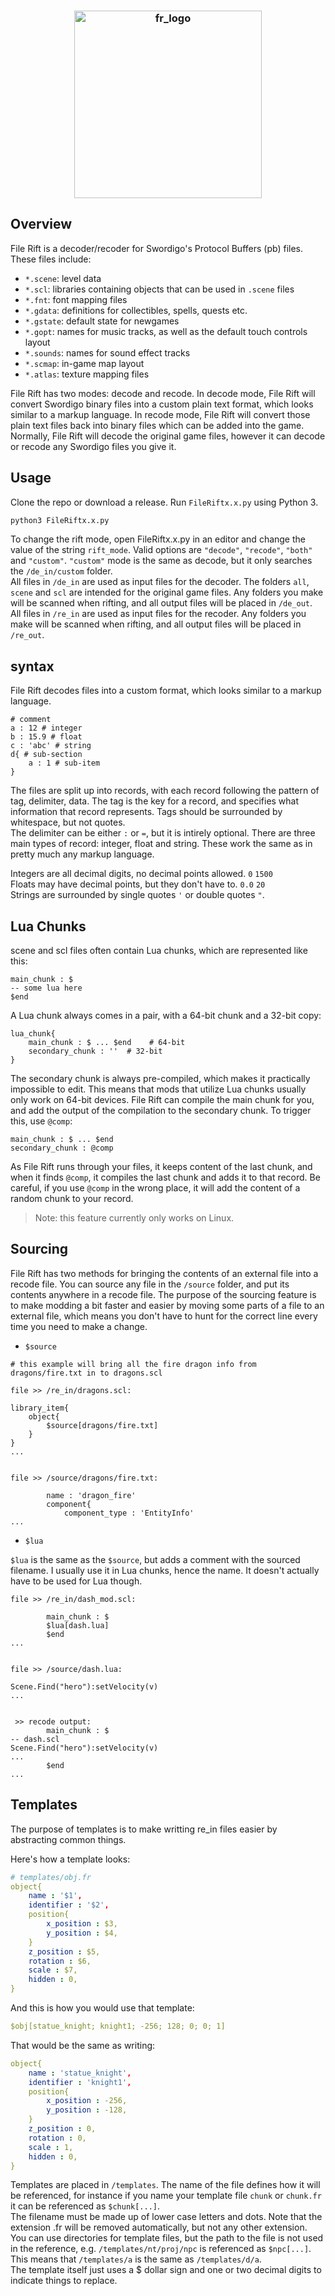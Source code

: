<h3 align="center">
    <img src="fileriftlogo0.png" alt="fr_logo" width="300">
</h3>

## Overview
File Rift is a decoder/recoder for Swordigo's Protocol Buffers (pb) files. These files include:
- `*.scene`: level data
- `*.scl`: libraries containing objects that can be used in `.scene` files
- `*.fnt`: font mapping files
- `*.gdata`: definitions for collectibles, spells, quests etc.
- `*.gstate`: default state for newgames
- `*.gopt`: names for music tracks, as well as the default touch controls layout
- `*.sounds`: names for sound effect tracks
- `*.scmap`: in-game map layout
- `*.atlas`: texture mapping files

File Rift has two modes: decode and recode. In decode mode, File Rift will convert Swordigo binary files into a custom plain text format, which looks similar to a markup language. In recode mode, File Rift will convert those plain text files back into binary files which can be added into the game. Normally, File Rift will decode the original game files, however it can decode or recode any Swordigo files you give it.

## Usage
Clone the repo or download a release. Run `FileRiftx.x.py` using Python 3.
```bash
python3 FileRiftx.x.py
```
To change the rift mode, open FileRiftx.x.py in an editor and change the value of the string `rift_mode`. Valid options are `"decode"`, `"recode"`, `"both"` and `"custom"`. `"custom"` mode is the same as decode, but it only searches the `/de_in/custom` folder.  
All files in `/de_in` are used as input files for the decoder. The folders `all`, `scene` and `scl` are intended for the original game files. Any folders you make will be scanned when rifting, and all output files will be placed in `/de_out`.  
All files in `/re_in` are used as input files for the recoder. Any folders you make will be scanned when rifting, and all output files will be placed in `/re_out`.  

## syntax
File Rift decodes files into a custom format, which looks similar to a markup language.

```
# comment
a : 12 # integer
b : 15.9 # float
c : 'abc' # string
d{ # sub-section
    a : 1 # sub-item
}
```

The files are split up into records, with each record following the pattern of tag, delimiter, data.
The tag is the key for a record, and specifies what information that record represents. Tags should be surrounded by whitespace, but not quotes.  
The delimiter can be either `:` or `=`, but it is intirely optional.
There are three main types of record: integer, float and string. These work the same as in pretty much any markup language.

Integers are all decimal digits, no decimal points allowed. `0` `1500`  
Floats may have decimal points, but they don't have to. `0.0` `20`  
Strings are surrounded by single quotes `'` or double quotes `"`.  

## Lua Chunks

scene and scl files often contain Lua chunks, which are represented like this:
```
main_chunk : $
-- some lua here
$end
```

A Lua chunk always comes in a pair, with a 64-bit chunk and a 32-bit copy:
```
lua_chunk{
    main_chunk : $ ... $end    # 64-bit
    secondary_chunk : ''  # 32-bit
}
```
The secondary chunk is always pre-compiled, which makes it practically impossible to edit. This means that mods that utilize Lua chunks usually only work on 64-bit devices. File Rift can compile the main chunk for you, and add the output of the compilation to the secondary chunk. To trigger this, use `@comp`:
```
main_chunk : $ ... $end
secondary_chunk : @comp
```
As File Rift runs through your files, it keeps content of the last chunk, and when it finds `@comp`, it compiles the last chunk and adds it to that record. Be careful, if you use `@comp` in the wrong place, it will add the content of a random chunk to your record.  
> Note: this feature currently only works on Linux.

## Sourcing

File Rift has two methods for bringing the contents of an external file into a recode file. You can source any file in the `/source` folder, and put its contents anywhere in a recode file.
The purpose of the sourcing feature is to make modding a bit faster and easier by moving some parts of a file to an external file, which means you don't have to hunt for the correct line every time you need to make a change.

- `$source`
```
# this example will bring all the fire dragon info from dragons/fire.txt in to dragons.scl

file >> /re_in/dragons.scl:

library_item{
    object{
        $source[dragons/fire.txt]
    }
}
...


file >> /source/dragons/fire.txt:

        name : 'dragon_fire'
        component{
            component_type : 'EntityInfo'
...
```

- `$lua`

`$lua` is the same as the `$source`, but adds a comment with the sourced filename. I usually use it in Lua chunks, hence the name. It doesn't actually have to be used for Lua though.
```
file >> /re_in/dash_mod.scl:

        main_chunk : $
        $lua[dash.lua]
        $end
...


file >> /source/dash.lua:

Scene.Find("hero"):setVelocity(v)
...


 >> recode output:
        main_chunk : $
-- dash.scl
Scene.Find("hero"):setVelocity(v)
...
        $end
...
```

## Templates

The purpose of templates is to make writting re_in files easier by abstracting common things.

Here's how a template looks:
```yaml
# templates/obj.fr
object{
    name : '$1',
    identifier : '$2',
    position{
        x_position : $3,
        y_position : $4,
    }
    z_position : $5,
    rotation : $6,
    scale : $7,
    hidden : 0,
}
```


And this is how you would use that template:
```yaml
$obj[statue_knight; knight1; -256; 128; 0; 0; 1]
```


That would be the same as writing:
```yaml
object{
    name : 'statue_knight',
    identifier : 'knight1',
    position{
        x_position : -256,
        y_position : -128,
    }
    z_position : 0,
    rotation : 0,
    scale : 1,
    hidden : 0,
}
```


Templates are placed in `/templates`. The name of the file defines how it will be referenced, for instance if you name your template file `chunk` or `chunk.fr` it can be referenced as `$chunk[...]`.  
The filename must be made up of lower case letters and dots. Note that the extension .fr will be removed automatically, but not any other extension.  
You can use directories for template files, but the path to the file is not used in the reference, e.g. `/templates/nt/proj/npc` is referenced as `$npc[...]`. This means that `/templates/a` is the same as `/templates/d/a`.  
The template itself just uses a $ dollar sign and one or two decimal digits to indicate things to replace.
